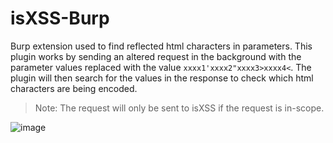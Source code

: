 # isXSS-Burp
Burp extension used to find reflected html characters in parameters. This plugin works by sending an altered request in the background with the parameter values replaced with the value `xxxx1'xxxx2"xxxx3>xxxx4<`. The plugin will then search for the values in the response to check which html characters are being encoded.
> Note: The request will only be sent to isXSS if the request is in-scope.

![image](https://user-images.githubusercontent.com/25315255/229309547-a7fa8fc3-9d11-4948-9e65-e888a6a20ea6.png)
